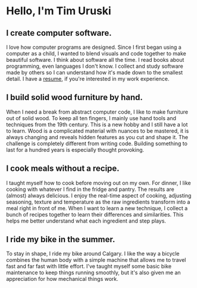 # Hello, I'm <span class="name">Tim Uruski</span>

## I create computer software.

I love how computer programs are designed. Since I first began using a computer
as a child, I wanted to blend visuals and code together to make beautiful
software. I think about software all the time. I read books about programming,
even languages I don't know. I collect and study software made by others so I
can understand how it's made down to the smallest detail. I have a
[resume](/resume/), if you're interested in my work experience. 

## I build solid wood furniture by hand.

When I need a break from abstract computer code, I like to make furniture out
of solid wood. To keep all ten fingers, I mainly use hand tools and techniques
from the 19th century. This is a new hobby and I still have a lot to learn.
Wood is a complicated material with nuances to be mastered, it is always
changing and reveals hidden features as you cut and shape it.  The challenge is
completely different from writing code. Building something to last for a
hundred years is especially thought provoking.

## I cook meals without a recipe. 

I taught myself how to cook before moving out on my own. For dinner, I like
cooking with whatever I find in the fridge and pantry. The results are (almost)
always delicious. I enjoy the real-time aspect of cooking, adjusting seasoning,
texture and temperature as the raw ingredients transform into a meal right in
front of me. When I want to learn a new technique, I collect a bunch of
recipes together to learn their differences and similarities. This helps me
better understand what each ingredient and step plays.

## I ride my bike in the summer.

To stay in shape, I ride my bike around Calgary. I like the way a bicycle
combines the human body with a simple machine that allows me to travel fast and
far fast with little effort. I've taught myself some basic bike maintenance
to keep things running smoothly, but it's also given me an appreciation for how
mechanical things work.

